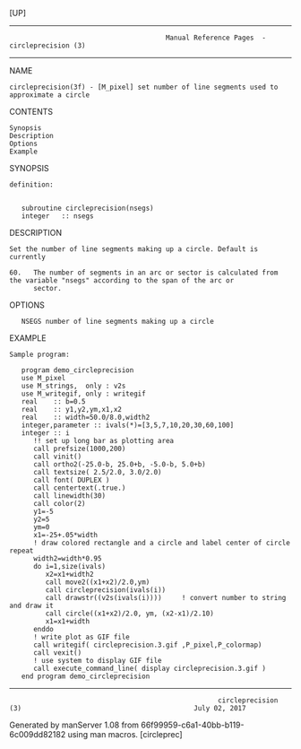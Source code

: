 [UP]

-----------------------------------------------------------------------------------------------------------------------------------
                                           Manual Reference Pages  - circleprecision (3)
-----------------------------------------------------------------------------------------------------------------------------------
                                                                 
NAME

    circleprecision(3f) - [M_pixel] set number of line segments used to approximate a circle

CONTENTS

    Synopsis
    Description
    Options
    Example

SYNOPSIS

    definition:


       subroutine circleprecision(nsegs)
       integer   :: nsegs



DESCRIPTION

    Set the number of line segments making up a circle. Default is currently

    60.   The number of segments in an arc or sector is calculated from the variable "nsegs" according to the span of the arc or
          sector.

OPTIONS

       NSEGS number of line segments making up a circle

EXAMPLE

    Sample program:

       program demo_circleprecision
       use M_pixel
       use M_strings,  only : v2s
       use M_writegif, only : writegif
       real    :: b=0.5
       real    :: y1,y2,ym,x1,x2
       real    :: width=50.0/8.0,width2
       integer,parameter :: ivals(*)=[3,5,7,10,20,30,60,100]
       integer :: i
          !! set up long bar as plotting area
          call prefsize(1000,200)
          call vinit()
          call ortho2(-25.0-b, 25.0+b, -5.0-b, 5.0+b)
          call textsize( 2.5/2.0, 3.0/2.0)
          call font( DUPLEX )
          call centertext(.true.)
          call linewidth(30)
          call color(2)
          y1=-5
          y2=5
          ym=0
          x1=-25+.05*width
          ! draw colored rectangle and a circle and label center of circle repeat
          width2=width*0.95
          do i=1,size(ivals)
             x2=x1+width2
             call move2((x1+x2)/2.0,ym)
             call circleprecision(ivals(i))
             call drawstr((v2s(ivals(i))))     ! convert number to string and draw it
             call circle((x1+x2)/2.0, ym, (x2-x1)/2.10)
             x1=x1+width
          enddo
          ! write plot as GIF file
          call writegif( circleprecision.3.gif ,P_pixel,P_colormap)
          call vexit()
          ! use system to display GIF file
          call execute_command_line( display circleprecision.3.gif )
       end program demo_circleprecision

-----------------------------------------------------------------------------------------------------------------------------------

                                                        circleprecision (3)                                           July 02, 2017

Generated by manServer 1.08 from 66f99959-c6a1-40bb-b119-6c009dd82182 using man macros.
                                                           [circleprec]
